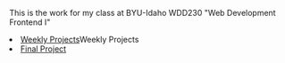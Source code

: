 <!--# jalvgrana.github.io-->
<p>This is the work for my class at BYU-Idaho WDD230 "Web Development Frontend I"</p>
<li><a href="https://jalvgrana.github.io/WDD230/" target="_blank">Weekly Projects</a>Weekly Projects</li>

<li><a href="https://jalvgrana.github.io/WDD230/Scoots%20Project/" target="_blank">Final Project</a></li>
